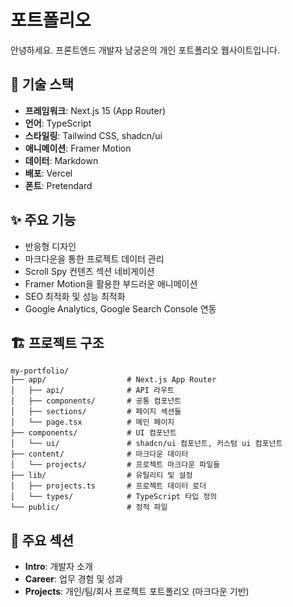 # 포트폴리오

안녕하세요. 프론트엔드 개발자 남궁은의 개인 포트폴리오 웹사이트입니다.

## 🚀 기술 스택

- **프레임워크**: Next.js 15 (App Router)
- **언어**: TypeScript
- **스타일링**: Tailwind CSS, shadcn/ui
- **애니메이션**: Framer Motion
- **데이터**: Markdown
- **배포**: Vercel
- **폰트**: Pretendard

## ✨ 주요 기능

- 반응형 디자인
- 마크다운을 통한 프로젝트 데이터 관리
- Scroll Spy 컨텐츠 섹션 네비게이션
- Framer Motion을 활용한 부드러운 애니메이션
- SEO 최적화 및 성능 최적화
- Google Analytics, Google Search Console 연동

## 🏗️ 프로젝트 구조

```
my-portfolio/
├── app/                  # Next.js App Router
│   ├── api/              # API 라우트
│   ├── components/       # 공통 컴포넌트
│   ├── sections/         # 페이지 섹션들
│   └── page.tsx          # 메인 페이지
├── components/           # UI 컴포넌트
│   └── ui/               # shadcn/ui 컴포넌트, 커스텀 ui 컴포넌트
├── content/              # 마크다운 데이터
│   └── projects/         # 프로젝트 마크다운 파일들
├── lib/                  # 유틸리티 및 설정
│   ├── projects.ts       # 프로젝트 데이터 로더
│   └── types/            # TypeScript 타입 정의
└── public/               # 정적 파일
```

## 📱 주요 섹션

- **Intro**: 개발자 소개
- **Career**: 업무 경험 및 성과
- **Projects**: 개인/팀/회사 프로젝트 포트폴리오 (마크다운 기반)
